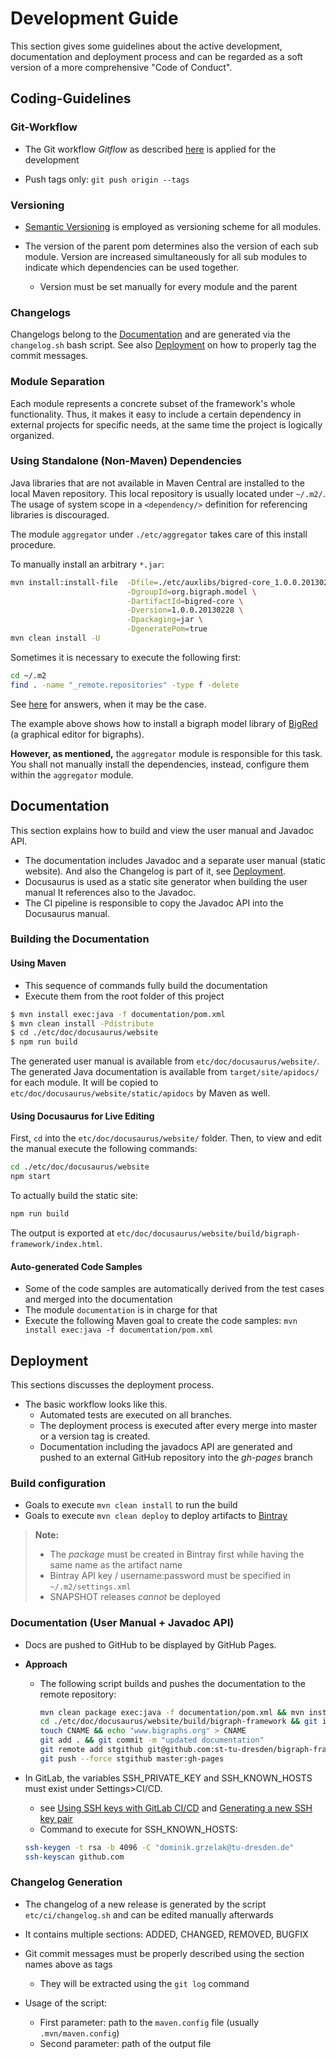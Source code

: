 # Development Guide

This section gives some guidelines about the active development, documentation and deployment process and can be regarded as a soft version of a more comprehensive "Code of Conduct".

## Coding-Guidelines

### Git-Workflow
- The Git workflow *Gitflow* as described [here](https://www.atlassian.com/git/tutorials/comparing-workflows/gitflow-workflow) is applied for the development 

- Push tags only: `git push origin --tags`

### Versioning

- [Semantic Versioning](https://semver.org/) is employed as versioning scheme for all modules.

- The version of the parent pom determines also the version of each sub module.
  Version are increased simultaneously for all sub modules to indicate which dependencies
  can be used together.
    - Version must be set manually for every module and the parent

### Changelogs

Changelogs belong to the [Documentation](#Documentation) and are generated via the `changelog.sh` bash script. See also [Deployment](#Deployment) on how to properly tag the commit messages.

### Module Separation

Each module represents a concrete subset of the framework's whole functionality.
Thus, it makes it easy to include a certain dependency in external projects for
specific needs, at the same time the project is logically organized.

<!-- _v3: current -->
<!-- _v5: cdo migrated model -->
<!-- _v6: with extra BBigraph container object -->

### Using Standalone (Non-Maven) Dependencies

Java libraries that are not available in Maven Central are installed to the local Maven repository.
This local repository is usually located under `~/.m2/`.
The usage of system scope in a `<dependency/>` definition for referencing libraries is discouraged.

The module `aggregator` under `./etc/aggregator` takes care of this install procedure.

To manually install an arbitrary `*.jar`:
```bash
mvn install:install-file  -Dfile=./etc/auxlibs/bigred-core_1.0.0.20130228.jar \
                          -DgroupId=org.bigraph.model \
                          -DartifactId=bigred-core \
                          -Dversion=1.0.0.20130228 \
                          -Dpackaging=jar \
                          -DgeneratePom=true
mvn clean install -U
```

Sometimes it is necessary to execute the following first:
```bash
cd ~/.m2
find . -name "_remote.repositories" -type f -delete
```
See [here](https://stackoverflow.com/questions/16866978/maven-cant-find-my-local-artifacts/) for answers, when it may be the case.

The example above shows how to install a bigraph model library of [BigRed]() (a graphical editor for bigraphs).

**However, as mentioned,** the `aggregator` module is responsible for this task.
You shall not manually install the dependencies, instead, configure them within the `aggregator` module.

## Documentation

This section explains how to build and view the user manual and Javadoc API.

- The documentation includes Javadoc and a separate user manual (static website).
And also the Changelog is part of it, see [Deployment](#Deployment).
- Docusaurus is used as a static site generator when building the user manual
It references also to the Javadoc.
- The CI pipeline is responsible to copy the Javadoc API into the Docusaurus manual.



### Building the Documentation

#### Using Maven

- This sequence of commands fully build the documentation
- Execute them from the root folder of this project

```bash
$ mvn install exec:java -f documentation/pom.xml
$ mvn clean install -Pdistribute
$ cd ./etc/doc/docusaurus/website
$ npm run build
```

The generated user manual is available from `etc/doc/docusaurus/website/`.
The generated Java documentation is available from `target/site/apidocs/` for each module.
It will be copied to `etc/doc/docusaurus/website/static/apidocs` by Maven as well.

#### Using Docusaurus for Live Editing

First, `cd` into the `etc/doc/docusaurus/website/` folder.
Then, to view and edit the manual execute the following commands:
```bash
cd ./etc/doc/docusaurus/website
npm start
```
To actually build the static site:
```bash
npm run build
```
The output is exported at `etc/doc/docusaurus/website/build/bigraph-framework/index.html`.

#### Auto-generated Code Samples

- Some of the code samples are automatically derived from the test cases and merged into the documentation
- The module `documentation` is in charge for that
- Execute the following Maven goal to create the code samples: `mvn install exec:java -f documentation/pom.xml`

## Deployment

This sections discusses the deployment process.

- The basic workflow looks like this.
  - Automated tests are executed on all branches.
  - The deployment process is executed after every merge into master or a 
    version tag is created.
  - Documentation including the javadocs API are generated and pushed to an
    external GitHub repository into the *gh-pages* branch

### Build configuration

- Goals to execute `mvn clean install` to run the build
- Goals to execute `mvn clean deploy` to deploy artifacts to [Bintray](https://bintray.com/)

> **Note:**
> 
> - The *package* must be created in Bintray first while having the same name as the artifact name
> - Bintray API key / username:password must be specified in `~/.m2/settings.xml`
> - SNAPSHOT releases *cannot* be deployed

### Documentation (User Manual + Javadoc API)

- Docs are pushed to GitHub to be displayed by GitHub Pages.

- **Approach**
    - The following script builds and pushes the documentation to the remote repository:
       ```bash
       mvn clean package exec:java -f documentation/pom.xml && mvn install -Pdistribute
       cd ./etc/doc/docusaurus/website/build/bigraph-framework && git init
       touch CNAME && echo "www.bigraphs.org" > CNAME
       git add . && git commit -m "updated documentation"
       git remote add stgithub git@github.com:st-tu-dresden/bigraph-framework.git
       git push --force stgithub master:gh-pages
       ```
- In GitLab, the variables SSH_PRIVATE_KEY and SSH_KNOWN_HOSTS must exist under Settings>CI/CD.
    - see [Using SSH keys with GitLab CI/CD](https://docs.gitlab.com/ee/ci/ssh_keys/)
    and [Generating a new SSH key pair](https://docs.gitlab.com/ee/ssh/#generating-a-new-ssh-key-pair)
    - Command to execute for SSH_KNOWN_HOSTS:
    ```bash
    ssh-keygen -t rsa -b 4096 -C "dominik.grzelak@tu-dresden.de"
    ssh-keyscan github.com
    ```

### Changelog Generation

- The changelog of a new release is generated by the script `etc/ci/changelog.sh` and can be edited
manually afterwards
- It contains multiple sections: ADDED, CHANGED, REMOVED, BUGFIX
- Git commit messages must be properly described using the section names
above as tags
    - They will be extracted using the `git log` command
  
- Usage of the script:
    - First parameter: path to the `maven.config` file (usually `.mvn/maven.config`)
    - Second parameter: path of the output file



<!-- - **Legacy Approach** -->
<!--     - The project contains a second remote repository pointing to [GitHub/st-tu-dresden](https://github.com/st-tu-dresden/) -->
<!--         - Command to add a remote -->
<!--         ```bash -->
<!--         # HTTPS -->
<!--         git remote add stgithub https://github.com/st-tu-dresden/bigraph-framework.git -->
<!--         # SSH (preferred) -->
<!--         git remote add stgithub git@github.com:st-tu-dresden/bigraph-framework.git -->
<!--         ``` -->
<!--     - We use `subtree push` to transfer the user manual to the *gh-pages* branch on GitHub. -->
<!--     - As mentioned above, the full documentation is located at `etc/doc/docusaurus/website/build/bigraph-framework/`. -->
<!--     - Command to execute: -->
<!--         ```bash -->
<!--         git subtree push --prefix <PATH-TO-MANUAL> <SECOND-REMOTE> gh-pages -->
<!--         git subtree push --prefix etc/doc/docusaurus/website/build stgithub gh-pages -->
<!--         ``` -->